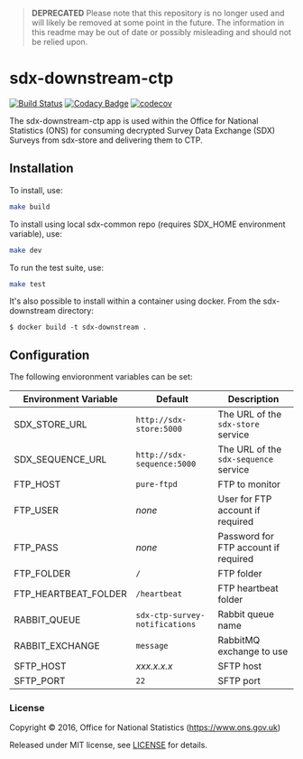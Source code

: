 
>**DEPRECATED** Please note that this repository is no longer used and will likely be removed at some point in the future. The information in this readme may be out of date or possibly misleading and should not be relied upon.

# sdx-downstream-ctp

[![Build Status](https://travis-ci.org/ONSdigital/sdx-downstream-ctp.svg?branch=develop)](https://travis-ci.org/ONSdigital/sdx-downstream-ctp) [![Codacy Badge](https://api.codacy.com/project/badge/Grade/93d7f118c91941c9b5719c7e1d8cc9ac)](https://www.codacy.com/app/ons-sdc/sdx-downstream-ctp?utm_source=github.com&amp;utm_medium=referral&amp;utm_content=ONSdigital/sdx-downstream-ctp&amp;utm_campaign=Badge_Grade) [![codecov](https://codecov.io/gh/ONSdigital/sdx-downstream-ctp/branch/develop/graph/badge.svg)](https://codecov.io/gh/ONSdigital/sdx-downstream-ctp)

The sdx-downstream-ctp app is used within the Office for National Statistics (ONS) for consuming decrypted Survey Data Exchange (SDX) Surveys from sdx-store and delivering them to CTP.

## Installation

To install, use:

```bash
make build
```

To install using local sdx-common repo (requires SDX_HOME environment variable), use:

```bash
make dev
```

To run the test suite, use:

```bash
make test
```

It's also possible to install within a container using docker. From the sdx-downstream directory:

    $ docker build -t sdx-downstream .

## Configuration

The following envioronment variables can be set:

| Environment Variable    | Default                               | Description
|-------------------------|---------------------------------------|----------------
| SDX_STORE_URL           | `http://sdx-store:5000`               | The URL of the `sdx-store` service
| SDX_SEQUENCE_URL        | `http://sdx-sequence:5000`            | The URL of the `sdx-sequence` service
| FTP_HOST                | `pure-ftpd`                           | FTP to monitor
| FTP_USER                | _none_                                | User for FTP account if required
| FTP_PASS                | _none_                                | Password for FTP account if required
| FTP_FOLDER              | `/`                                   | FTP folder
| FTP_HEARTBEAT_FOLDER    | `/heartbeat`                          | FTP heartbeat folder
| RABBIT_QUEUE            | `sdx-ctp-survey-notifications`        | Rabbit queue name
| RABBIT_EXCHANGE         | `message`                             | RabbitMQ exchange to use
| SFTP_HOST               | _xxx.x.x.x_                           | SFTP host      
| SFTP_PORT               | `22`                                  | SFTP port

### License

Copyright © 2016, Office for National Statistics (https://www.ons.gov.uk)

Released under MIT license, see [LICENSE](LICENSE) for details.
